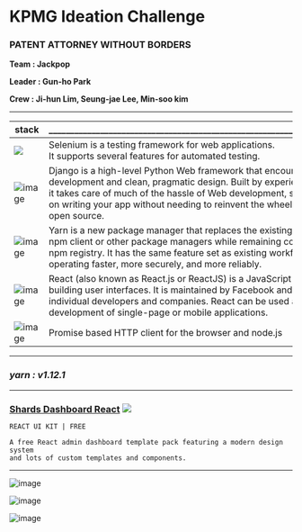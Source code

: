 # KPMG Ideation Challenge

### PATENT ATTORNEY WITHOUT BORDERS

**Team : Jackpop**

**Leader : Gun-ho Park**

**Crew : Ji-hun Lim, Seung-jae Lee, Min-soo kim** 





---





| stack                                                        | ___________________________________________________________________________ |
| ------------------------------------------------------------ | ------------------------------------------------------------ |
| <img src="https://user-images.githubusercontent.com/41619898/74603749-2a4da880-50fa-11ea-8a89-c8cb45765054.png"/> | Selenium is a testing framework for web applications. <br>It supports several features for automated testing. |
| ![image](https://user-images.githubusercontent.com/41619898/74603764-47827700-50fa-11ea-8f18-f607732853ce.png) | Django is a high-level Python Web framework that encourages rapid development and clean, pragmatic design. Built by experienced developers, it takes care of much of the hassle of Web development, so you can focus on writing your app without needing to reinvent the wheel. It’s free and open source. |
| ![image](https://user-images.githubusercontent.com/41619898/74603827-03dc3d00-50fb-11ea-9029-da4ab7141581.png) | Yarn is a new package manager that replaces the existing workflow for the npm client or other package managers while remaining compatible with the npm registry. It has the same feature set as existing workflows while operating faster, more securely, and more reliably. |
| ![image](https://user-images.githubusercontent.com/41619898/74603770-5537fc80-50fa-11ea-8991-4a57ad22d5a4.png) | React (also known as React.js or ReactJS) is a JavaScript library for building user interfaces. It is maintained by Facebook and a community of individual developers and companies. React can be used as a base in the development of single-page or mobile applications. |
| ![image](https://user-images.githubusercontent.com/41619898/74702866-bcff5c00-524e-11ea-93b6-54928b0e7d95.png) | Promise based HTTP client for the browser and node.js        |



---



### *yarn : v1.12.1*



---



<h3 align="left" style="border-bottom: none !important; margin-bottom: 5px !important;"><a href="https://designrevision.com/downloads/shards-dashboard-lite-react/">Shards Dashboard React</a>
<a href="#">
    <img src="https://img.shields.io/badge/License-MIT-brightgreen.svg" />
  </a>
</h3>

```
REACT UI KIT | FREE

A free React admin dashboard template pack featuring a modern design system 
and lots of custom templates and components.
```



---



![image](https://user-images.githubusercontent.com/41619898/75181937-ab541200-5782-11ea-81ed-ec48db7e5417.png)

![image](https://user-images.githubusercontent.com/41619898/75181804-6203c280-5782-11ea-8f71-6c66c6f14dee.png)

![image](https://user-images.githubusercontent.com/41619898/75223211-4f70a400-57e9-11ea-8147-6e865d20126d.png)

